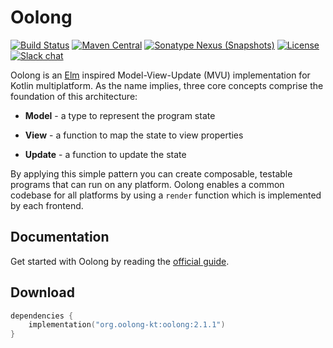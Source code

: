 # Oolong

[![Build Status](https://img.shields.io/github/workflow/status/oolong-kt/oolong/build)](https://github.com/oolong-kt/oolong/actions?query=workflow%3Abuild)
[![Maven Central](https://img.shields.io/maven-central/v/org.oolong-kt/oolong.svg)](#download)
[![Sonatype Nexus (Snapshots)](https://img.shields.io/nexus/s/https/oss.sonatype.org/org.oolong-kt/oolong.svg)](#download)
[![License](https://img.shields.io/github/license/oolong-kt/oolong.svg)](LICENSE.md)
[![Slack chat](https://img.shields.io/badge/slack-kotlinlang/oolong-brightgreen.svg)](https://kotlinlang.slack.com/archives/CGK4R59KP)

Oolong is an [Elm](https://guide.elm-lang.org/architecture) inspired Model-View-Update (MVU) implementation for Kotlin multiplatform. As the name implies, three core concepts comprise the foundation of this architecture: 

* **Model** - a type to represent the program state

* **View** - a function to map the state to view properties

* **Update** - a function to update the state

By applying this simple pattern you can create composable, testable programs that can run on any platform. Oolong enables a common codebase for all platforms by using a `render` function which is implemented by each frontend.

## Documentation

Get started with Oolong by reading the [official guide](https://oolong-kt.org).

## Download

```kotlin
dependencies {
    implementation("org.oolong-kt:oolong:2.1.1")
}
```
